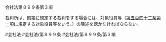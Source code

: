 会社法第８９９条第３項

裁判所は、[前項](会社法＿＿＿＿第８９９条第２項)に規定する裁判をする場合には、対象役員等（[第五百四十二条第一項](会社法＿＿＿＿第５４２条第１項)に規定する対象役員等をいう。）の陳述を聴かなければならない。

#会社法
#会社法/第８９９条
#会社法/第８９９条/第３項
